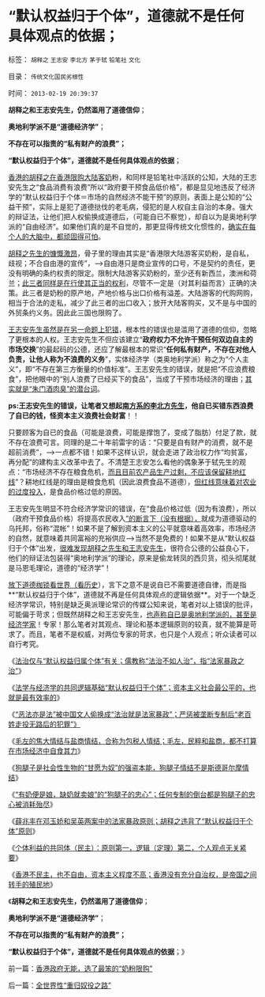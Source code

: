 # “默认权益归于个体”，道德就不是任何具体观点的依据；

标签： `胡释之` `王志安` `李北方` `茅于轼` `铅笔社` `文化` 

目录： `传统文化国民劣根性`

时间： `2013-02-19 20:39:37`

**胡释之和王志安先生，仍然滥用了道德信仰**；

**奥地利学派不是“道德经济学”**；

**不存在可以指责的“私有财产的浪费”；**

**“默认权益归于个体”，道德就不是任何具体观点的依据**；

[香港的胡释之在香港限购大陆客奶](../../../2013/2/18/香港不民主，也不自由，资本主义程度不高.md)粉，和同样是铅笔社中活跃的公知，大陆的王志安先生之“食品消费有浪费”所以“政府要干预食品低价格”，都是显见地违反了经济学的“默认权益归于个体＝市场的自然经济不能干预”的原则，表面上是公知的“公益干预”，实际上是犯了道德挞伐的老毛病，侵犯的是人权自主自治的本身。强大的辩证法，让他们把人权偷换成道德后，（可能自已不察觉），却自以为是奥地利学派的“自由经济”。如果他们真的是不自觉的，那更显得传统文化惯性的，[确实在每个人的大脑中，都顽固得可怕](../../../2009/7/26/极左生命力取决于右派的人格心魔.md)。

[胡释之先生的慷慨激昂](../../../2013/2/18/薛兆丰先生的法家暴政，胡释之先生“自治即民粹”.md)，骨子里的理由其实是“香港限大陆游客买奶粉，是自私，歧视；不合自由港的宣传”，——>自由港只是商业宣传的口号，不是契约的责任，更没有明确的条约权责的限定。限制大陆游客买奶粉的，至少还有新西兰，澳洲和荷兰；[此三者同样是在行使其正当的权利](../../../2012/12/24/亡国是自治权的亡失，民主从自治权开始.md)，尽管不一定是（对其利益而言）正确的决策。此三者是奶粉的原产地，产地价格与出口价格有溢差。大陆游客的代购网购，相当于合法的走私，减少了此三者的出口收入；放开大陆客购买，又不是与中国的外贸条约义务。因此此三国也限购了。

[王志安先生虽然是在另一命题上犯错](../../../2013/1/18/要废除行政垄断，但不要监管市场价格.md)，根本性的错误也是滥用了道德的信仰，忽略了更根本的人权。王志安先生不但应该建立“**政府权力不允许干预任何双边自主的市场交换**”的最起码的公德，还应了解最根本的常识“**任何私有财产，不存在对他人负责，让他人称为不浪费的义务**”，实体经济学（类奥地利学派）称之为“个人主义”，即“不存在第三方衡量的价值标准”。王志安先生的错误，就是把“不应浪费粮食”，把他眼中的“别人浪费了已经买下的食品”，当成了干预市场经济的理由；[其实就是“朱门酒肉臭”的潜台词](http://darthvad.blog.163.com/blog/static/53399470201193055518783/)。

**ps:王志安先生的错误，让笔者又想起[南方系的李北方先生](../../../2012/12/23/卢麒元，李庄，李北方，石勇，南方系和铅笔社.md)，他自已买错东西浪费了自已的钱，怪资本主义浪费社会财富**！！

只要顾客为自已的食品（可能是浪费，可能是撑饱了，变成了脂肪）付足了款，就不存在浪费可言。同理的是二十年前雷宇的话：“只要是自有财产的消费，就不是超前消费”，——>一点都不错！如果不这样认识，就会走进了政治权力作“均贫富，再分配”的建构主义改革中去了。不清楚王志安怎么看他的偶象茅于轼先生的观点：“市场经济不存在粮食危机，[而且目前农产品生产过剩，不应该保留耕地红线](../../../2009/1/8/中国粮食安全与耕地红线毫无关系.md)”？耕地红线是的理由是粮食危机（因此浪费食品不道德），[但红线意味着对农业的过度投入](../../../2009/11/8/“吃饱饭就骂娘”是人类第二个次级需求.md)，是食品价格过低的原因。

王志安先生明显不符合经济学常识的错误，在“食品价格过低（因为有浪费），所以（政府干预食品价格）将提高农民收入[”的断言下（没有根据），](../../../2010/11/16/农产品涨1-消费价格涨100-，农民收入不会提高.md)就成为道德驱动的乌托邦，俗称“混帐”！如果不是了解到资本主义的公平就意味着高效率，市场经济的自然，就意味着共同富裕的充裕供应——>当然不是免费的！如果不是从“默认权益归于个体”出发，[很难发现胡释之先生和王志安先生](../../../2013/2/18/理解薛兆丰，胡释之，胡星斗，张五常，李银河等人的错误.md)，很符合公德的公益良心下，他们的辩证法包装得“奥地利学派”的理论，原来是偷龙转凤的西贝货，彻头彻尾就是马恩毛理论，道德的“经济学”！

[放下道德枷锁看世界（看历史](http://darthvad.blog.163.com/blog/static/53399470201061492537131/)），言下之意不是说自已不需要道德自律，而是指**“默认权益归于个体”，道德就不再是任何具体观点的逻辑依据**。对于一个缺乏经济学常识，特别是缺乏奥派理论常识的传媒公知来说，笔者对以上错误的批评，可能偏于苛求；但既然胡释之和王志安先生，[也声称自已是奥地利学派的，甚至是经济学家](../../../2012/7/16/奥地利学派沦为“经济学的语文补习班”，哈耶克为什么转研“法学”？.md)！专家！那么笔者对其观点、理论和基本逻辑原则的较真，就不能算是苛求了。而且，笔者不是权威，对两位专家的苛求，也只是个人观点；听众读者可以自行考究。

《[法治仅与“默认权益归属个体”有关；儒教称“法治不如人治”，指“法家暴政之治”](../../../2013/2/15/《大明律》的法家暴政，明朝官员的司法豁免权，文革和袁崇焕.md)》

《[法学与经济学的共同逻辑基础“默认权益归于个体”；资本主义社会最公平的，也就是最有效率的](../../../2013/2/15/理解“默认权益归于个体”，您也成为法学家.md)》

《[“恶法亦是法”被中国文人偷换成“法治就是法家暴政”；严惩被垄断专制后“老百姓走投无路后的犯罪”》](../../../2013/2/16/纳粹《黑色军团》公知“老百姓现在只能犯罪了”.md)

《[毛左的焦大情结与盐商情结，合称为包税人情结；毛左，民粹和盐商，都不打算在市场经济中自食其力](../../../2013/2/16/焦大情结，盐商情结，包税人情结.md)》

《[狗腿子是社会性生物的“甘愿为奴”的强盗本能，狗腿子情结不是斯德哥尔摩情结](../../../2013/2/16/逐利“政府分红”的狗腿子，不是斯德哥尔摩情结.md)》

《[“有奶便是娘，缺奶就卖娘”的“狗腿子的忠心”；任何专制的倒台都是狗腿子的忠心被消耗殆尽](../../../2013/2/16/狗腿子“有奶便是娘，缺奶便卖娘”的“忠心耿耿”.md)》

《[薛兆丰在邓玉娇和吴英两案中的法家暴政原则；胡释之违背了“默认权益归于个体”原则](../../../2013/2/18/薛兆丰先生的法家暴政，胡释之先生“自治即民粹”.md)》

《[个体利益的共同体（民主）：原则第一，逻辑（定理）第二，个人观点无关紧要](../../../2013/2/18/理解薛兆丰，胡释之，胡星斗，张五常，李银河等人的错误.md)》

《[香港不民主，也不自由，资本主义程度不高；香港没有充分自治权，是帝国之间转手的殖民地](../../../2013/2/18/香港不民主，也不自由，资本主义程度不高.md)》

《**胡释之和王志安先生，仍然滥用了道德信仰**；

**奥地利学派不是“道德经济学”**；

**不存在可以指责的“私有财产的浪费”；**

**“默认权益归于个体”，道德就不是任何具体观点的依据**；》



前一篇：[香港政府无能，选了最笨的“奶粉限购”](../../../2013/2/18/香港政府无能，选了最笨的“奶粉限购”.md)

后一篇：[全世界性“重归奴役之路”](../../../2013/2/19/全世界性“重归奴役之路”.md)